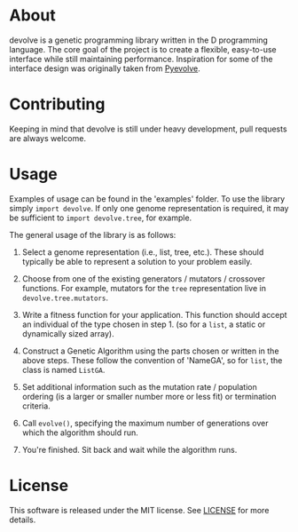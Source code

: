 About
=======

devolve is a genetic programming library written in the D programming language.
The core goal of the project is to create a flexible, easy-to-use interface while
still maintaining performance. Inspiration for some of the interface design was
originally taken from [Pyevolve].

[Pyevolve]: http://pyevolve.sourceforge.net/


Contributing
============

Keeping in mind that devolve is still under heavy development, pull requests are
always welcome.

Usage
=====

Examples of usage can be found in the 'examples' folder. To use the library simply
`import devolve`. If only one genome representation is required, it may be sufficient
to `import devolve.tree`, for example.

The general usage of the library is as follows:

1. Select a genome representation (i.e., list, tree, etc.). These should typically be
able to represent a solution to your problem easily.

2. Choose from one of the existing generators / mutators / crossover functions. For
example, mutators for the `tree` representation live in `devolve.tree.mutators`.

3. Write a fitness function for your application. This function should accept an individual
of the type chosen in step 1. (so for a `list`, a static or dynamically sized array).

4. Construct a Genetic Algorithm using the parts chosen or written in the above steps.
These follow the convention of 'NameGA', so for `list`, the class is named `ListGA`.

5. Set additional information such as the mutation rate / population ordering (is a
larger or smaller number more or less fit) or termination criteria.

6. Call `evolve()`, specifying the maximum number of generations over which the
algorithm should run.

7. You're finished. Sit back and wait while the algorithm runs.

License
=======

This software is released under the MIT license. See [LICENSE] for
more details.

[LICENSE]: https://raw.github.com/ALSchwalm/devolve/master/LICENSE
